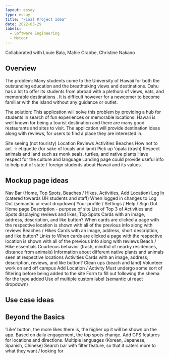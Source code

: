 ```yaml
---
layout: essay
type: essay
title: "Final Project Idea"
date: 2022-03-29
labels:
  - Software Engineering
  - Meteor
---
```


Collaborated with Louie Bala, Mahie Crabbe, Christine Nakano

## Overview

The problem: Many students come to the University of Hawaii for both the outstanding education and the breathtaking views and destinations. Oahu has a lot to offer its students from abroad with a plethora of views, eats, and memorable destinations . It is difficult however for a newcomer to become familiar with the island without any guidance or outlet.

The solution: This application will solve this problem by providing a hub for students in search of fun experiences or memorable locations. Hawaii is well known for being a tourist destination and there are many good restaurants and sites to visit. The application will provide destination ideas along with reviews, for users to find a place they are interested in.

Site seeing (not touristy)
Location
Reviews
Activities
Beaches
How not to act → etiquette (for sake of locals and land)
Pick up ʻōpala (trash)
Respect animals and land such as monk seals, turtles, and native plants
Have respect for the culture and language 
Landing page could provide useful info to help out of state / foreign students about Hawaii and its values.

## Mockup page ideas
Nav Bar (Home, Top Spots, Beaches / Hikes, Activities, Add Location)
Log In (catered towards UH students and staff)
When logged in changes to Log Out (semantic ui react dropdown)
Your profile / Settings / Help / Sign Out
Home page 
Description - purpose of site
List of Top 3 of Activities and Spots displaying reviews and likes,
Top Spots
Cards with an image, address, description, and like button?
When cards are clicked a page with the respective location is shown with all of the previous info along with reviews
Beaches / Hikes
Cards with an image, address, short description, and like button?
Links to 
When cards are clicked a page with the respective location is shown with all of the previous info along with reviews
Beach / Hike essentials
Courteous behavior (trash, mindful of nearby residences, distance from animals)
Information about different native plants and animals seen at respective locations
Activities
Cards with an image, address, description, reviews, and like button?
Clean ups (beach and land)
Volunteer work on and off campus
Add Location / Activity
Must undergo some sort of filtering before being added to the site
Form to fill out following the shema for the type added
Use of multiple custom label (semantic ui react dropdown)

## Use case ideas



## Beyond the Basics
‘Like’ button, the more likes there is, the higher up it will be shown on the app. Based on daily engagement, the top spots change.
Add GPS features for locations and directions.
Multiple languages (Korean, Japanese, Spanish, Chinese)
Search bar with filter feature, so that it caters more to what they want / looking for
